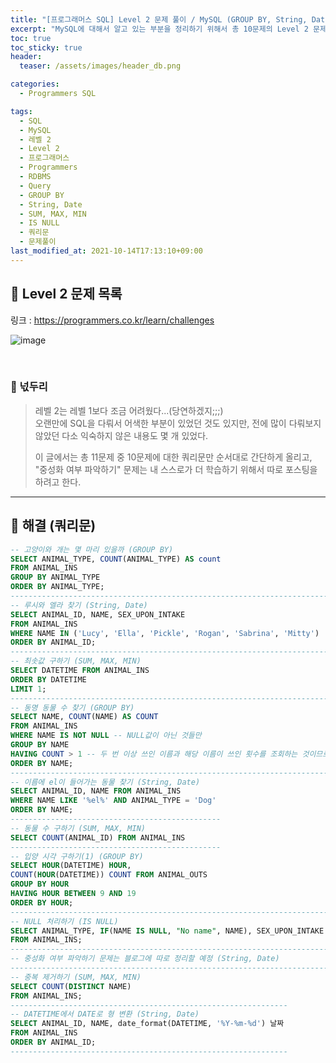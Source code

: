 ```yaml
---
title: "[프로그래머스 SQL] Level 2 문제 풀이 / MySQL (GROUP BY, String, Date, SUM, MAX, MIN, IS NULL)"
excerpt: "MySQL에 대해서 알고 있는 부분을 정리하기 위해서 총 10문제의 Level 2 문제를 풀어보았다. (나머지 한 문제는 추후 포스팅 할 예정)"
toc: true
toc_sticky: true
header:
  teaser: /assets/images/header_db.png

categories:
  - Programmers SQL

tags:
  - SQL
  - MySQL
  - 레벨 2
  - Level 2
  - 프로그래머스
  - Programmers
  - RDBMS
  - Query
  - GROUP BY
  - String, Date
  - SUM, MAX, MIN
  - IS NULL
  - 쿼리문
  - 문제풀이
last_modified_at: 2021-10-14T17:13:10+09:00
---
```


## 🔔 Level 2 문제 목록

링크 : <https://programmers.co.kr/learn/challenges>

![image](https://user-images.githubusercontent.com/78403443/137271317-a8f9cab7-977e-4ced-9387-4b00bf2b12c9.png)

<br>

### 📝 넋두리

> 레벨 2는 레벨 1보다 조금 어려웠다...(당연하겠지;;;)<br>오랜만에 SQL을 다뤄서 어색한 부분이 있었던 것도 있지만, 전에 많이 다뤄보지 않았던 다소 익숙하지 않은 내용도 몇 개 있었다.
>
> 이 글에서는 총 11문제 중 10문제에 대한 쿼리문만 순서대로 간단하게 올리고, "중성화 여부 파악하기" 문제는 내 스스로가 더 학습하기 위해서 따로 포스팅을 하려고 한다.

---

## 🔐 해결 (쿼리문)

```sql
-- 고양이와 개는 몇 마리 있을까 (GROUP BY)
SELECT ANIMAL_TYPE, COUNT(ANIMAL_TYPE) AS count 
FROM ANIMAL_INS
GROUP BY ANIMAL_TYPE
ORDER BY ANIMAL_TYPE;
-----------------------------------------------------------------------
-- 루시와 엘라 찾기 (String, Date)
SELECT ANIMAL_ID, NAME, SEX_UPON_INTAKE
FROM ANIMAL_INS
WHERE NAME IN ('Lucy', 'Ella', 'Pickle', 'Rogan', 'Sabrina', 'Mitty')
ORDER BY ANIMAL_ID;
-----------------------------------------------------------------------
-- 최솟값 구하기 (SUM, MAX, MIN)
SELECT DATETIME FROM ANIMAL_INS
ORDER BY DATETIME
LIMIT 1;
---------------------------------------------------------------------------------
-- 동명 동물 수 찾기 (GROUP BY)
SELECT NAME, COUNT(NAME) AS COUNT
FROM ANIMAL_INS
WHERE NAME IS NOT NULL -- NULL값이 아닌 것들만
GROUP BY NAME
HAVING COUNT > 1 -- 두 번 이상 쓰인 이름과 해당 이름이 쓰인 횟수를 조회하는 것이므로
ORDER BY NAME;
---------------------------------------------------------------------------------
-- 이름에 el이 들어가는 동물 찾기 (String, Date)
SELECT ANIMAL_ID, NAME FROM ANIMAL_INS
WHERE NAME LIKE '%el%' AND ANIMAL_TYPE = 'Dog'
ORDER BY NAME;
-----------------------------------------------
-- 동물 수 구하기 (SUM, MAX, MIN)
SELECT COUNT(ANIMAL_ID) FROM ANIMAL_INS
-----------------------------------------------
-- 입양 시각 구하기(1) (GROUP BY)
SELECT HOUR(DATETIME) HOUR,
COUNT(HOUR(DATETIME)) COUNT FROM ANIMAL_OUTS
GROUP BY HOUR
HAVING HOUR BETWEEN 9 AND 19
ORDER BY HOUR;
-----------------------------------------------------------------------
-- NULL 처리하기 (IS NULL)
SELECT ANIMAL_TYPE, IF(NAME IS NULL, "No name", NAME), SEX_UPON_INTAKE
FROM ANIMAL_INS;
-----------------------------------------------------------------------
-- 중성화 여부 파악하기 문제는 블로그에 따로 정리할 예정 (String, Date)
-----------------------------------------------------------------------
-- 중복 제거하기 (SUM, MAX, MIN)
SELECT COUNT(DISTINCT NAME)
FROM ANIMAL_INS;
--------------------------------------------------------------
-- DATETIME에서 DATE로 형 변환 (String, Date)
SELECT ANIMAL_ID, NAME, date_format(DATETIME, '%Y-%m-%d') 날짜 
FROM ANIMAL_INS
ORDER BY ANIMAL_ID;
--------------------------------------------------------------
```

